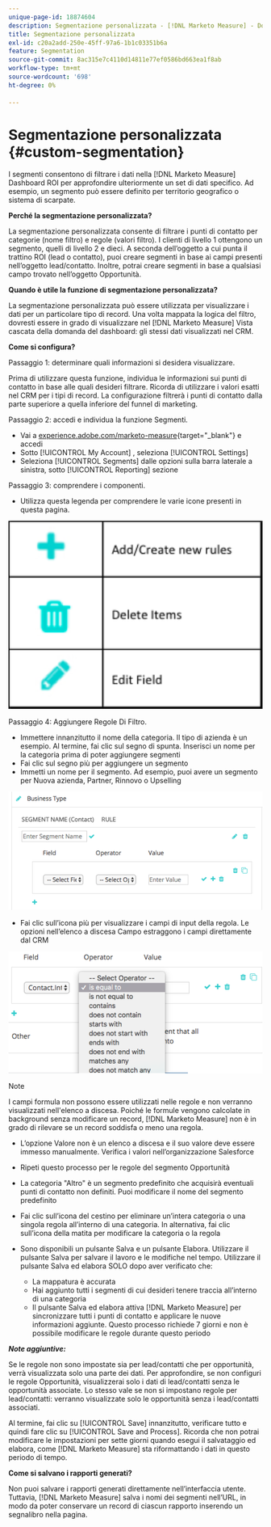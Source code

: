 ```yaml
---
unique-page-id: 18874604
description: Segmentazione personalizzata - [!DNL Marketo Measure] - Documentazione del prodotto
title: Segmentazione personalizzata
exl-id: c20a2add-250e-45ff-97a6-1b1c03351b6a
feature: Segmentation
source-git-commit: 8ac315e7c4110d14811e77ef0586bd663ea1f8ab
workflow-type: tm+mt
source-wordcount: '698'
ht-degree: 0%

---
```


# Segmentazione personalizzata {#custom-segmentation}

I segmenti consentono di filtrare i dati nella [!DNL Marketo Measure] Dashboard ROI per approfondire ulteriormente un set di dati specifico. Ad esempio, un segmento può essere definito per territorio geografico o sistema di scarpate.

**Perché la segmentazione personalizzata?**

La segmentazione personalizzata consente di filtrare i punti di contatto per categorie (nome filtro) e regole (valori filtro). I clienti di livello 1 ottengono un segmento, quelli di livello 2 e dieci. A seconda dell’oggetto a cui punta il trattino ROI (lead o contatto), puoi creare segmenti in base ai campi presenti nell’oggetto lead/contatto. Inoltre, potrai creare segmenti in base a qualsiasi campo trovato nell’oggetto Opportunità.

**Quando è utile la funzione di segmentazione personalizzata?**

La segmentazione personalizzata può essere utilizzata per visualizzare i dati per un particolare tipo di record. Una volta mappata la logica del filtro, dovresti essere in grado di visualizzare nel [!DNL Marketo Measure] Vista cascata della domanda del dashboard: gli stessi dati visualizzati nel CRM.

**Come si configura?**

Passaggio 1: determinare quali informazioni si desidera visualizzare.

Prima di utilizzare questa funzione, individua le informazioni sui punti di contatto in base alle quali desideri filtrare. Ricorda di utilizzare i valori esatti nel CRM per i tipi di record. La configurazione filtrerà i punti di contatto dalla parte superiore a quella inferiore del funnel di marketing.

Passaggio 2: accedi e individua la funzione Segmenti.

* Vai a [experience.adobe.com/marketo-measure](https://experience.adobe.com/marketo-measure){target="_blank"} e accedi
* Sotto [!UICONTROL My Account] , seleziona [!UICONTROL Settings]
* Seleziona [!UICONTROL Segments] dalle opzioni sulla barra laterale a sinistra, sotto [!UICONTROL Reporting] sezione

Passaggio 3: comprendere i componenti.

* Utilizza questa legenda per comprendere le varie icone presenti in questa pagina.

![](assets/1.png)

Passaggio 4: Aggiungere Regole Di Filtro.

* Immettere innanzitutto il nome della categoria. Il tipo di azienda è un esempio. Al termine, fai clic sul segno di spunta. Inserisci un nome per la categoria prima di poter aggiungere segmenti
* Fai clic sul segno più per aggiungere un segmento
* Immetti un nome per il segmento. Ad esempio, puoi avere un segmento per Nuova azienda, Partner, Rinnovo o Upselling

![](assets/2.png)

* Fai clic sull’icona più per visualizzare i campi di input della regola. Le opzioni nell’elenco a discesa Campo estraggono i campi direttamente dal CRM

![](assets/3.png)

>[!NOTE]
>
>I campi formula non possono essere utilizzati nelle regole e non verranno visualizzati nell&#39;elenco a discesa. Poiché le formule vengono calcolate in background senza modificare un record, [!DNL Marketo Measure] non è in grado di rilevare se un record soddisfa o meno una regola.

* L’opzione Valore non è un elenco a discesa e il suo valore deve essere immesso manualmente. Verifica i valori nell’organizzazione Salesforce
* Ripeti questo processo per le regole del segmento Opportunità
* La categoria &quot;Altro&quot; è un segmento predefinito che acquisirà eventuali punti di contatto non definiti. Puoi modificare il nome del segmento predefinito
* Fai clic sull’icona del cestino per eliminare un’intera categoria o una singola regola all’interno di una categoria. In alternativa, fai clic sull’icona della matita per modificare la categoria o la regola
* Sono disponibili un pulsante Salva e un pulsante Elabora. Utilizzare il pulsante Salva per salvare il lavoro e le modifiche nel tempo. Utilizzare il pulsante Salva ed elabora SOLO dopo aver verificato che:

   * La mappatura è accurata
   * Hai aggiunto tutti i segmenti di cui desideri tenere traccia all’interno di una categoria
   * Il pulsante Salva ed elabora attiva [!DNL Marketo Measure] per sincronizzare tutti i punti di contatto e applicare le nuove informazioni aggiunte. Questo processo richiede 7 giorni e non è possibile modificare le regole durante questo periodo

**_Note aggiuntive:_**

Se le regole non sono impostate sia per lead/contatti che per opportunità, verrà visualizzata solo una parte dei dati. Per approfondire, se non configuri le regole Opportunità, visualizzerai solo i dati di lead/contatti senza le opportunità associate. Lo stesso vale se non si impostano regole per lead/contatti: verranno visualizzate solo le opportunità senza i lead/contatti associati.

Al termine, fai clic su [!UICONTROL Save] innanzitutto, verificare tutto e quindi fare clic su [!UICONTROL Save and Process]. Ricorda che non potrai modificare le impostazioni per sette giorni quando esegui il salvataggio ed elabora, come [!DNL Marketo Measure] sta riformattando i dati in questo periodo di tempo.

**Come si salvano i rapporti generati?**

Non puoi salvare i rapporti generati direttamente nell’interfaccia utente. Tuttavia, [!DNL Marketo Measure] salva i nomi dei segmenti nell’URL, in modo da poter conservare un record di ciascun rapporto inserendo un segnalibro nella pagina.
